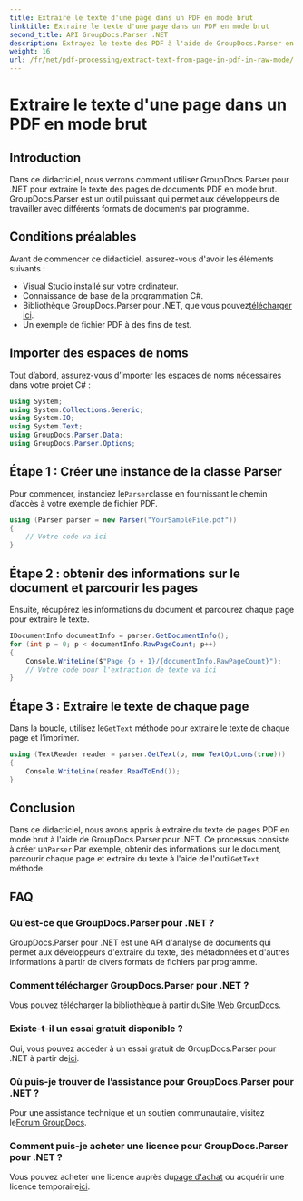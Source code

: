 ```yaml
---
title: Extraire le texte d'une page dans un PDF en mode brut
linktitle: Extraire le texte d'une page dans un PDF en mode brut
second_title: API GroupDocs.Parser .NET
description: Extrayez le texte des PDF à l'aide de GroupDocs.Parser en C#. Apprenez à extraire efficacement du texte PDF avec cette puissante bibliothèque .NET.
weight: 16
url: /fr/net/pdf-processing/extract-text-from-page-in-pdf-in-raw-mode/
---
```


# Extraire le texte d'une page dans un PDF en mode brut

## Introduction
Dans ce didacticiel, nous verrons comment utiliser GroupDocs.Parser pour .NET pour extraire le texte des pages de documents PDF en mode brut. GroupDocs.Parser est un outil puissant qui permet aux développeurs de travailler avec différents formats de documents par programme.
## Conditions préalables
Avant de commencer ce didacticiel, assurez-vous d'avoir les éléments suivants :
- Visual Studio installé sur votre ordinateur.
- Connaissance de base de la programmation C#.
- Bibliothèque GroupDocs.Parser pour .NET, que vous pouvez[télécharger ici](https://releases.groupdocs.com/parser/net/).
- Un exemple de fichier PDF à des fins de test.

## Importer des espaces de noms
Tout d’abord, assurez-vous d’importer les espaces de noms nécessaires dans votre projet C# :
```csharp
using System;
using System.Collections.Generic;
using System.IO;
using System.Text;
using GroupDocs.Parser.Data;
using GroupDocs.Parser.Options;
```
## Étape 1 : Créer une instance de la classe Parser
 Pour commencer, instanciez le`Parser`classe en fournissant le chemin d’accès à votre exemple de fichier PDF.
```csharp
using (Parser parser = new Parser("YourSampleFile.pdf"))
{
    // Votre code va ici
}
```
## Étape 2 : obtenir des informations sur le document et parcourir les pages
Ensuite, récupérez les informations du document et parcourez chaque page pour extraire le texte.
```csharp
IDocumentInfo documentInfo = parser.GetDocumentInfo();
for (int p = 0; p < documentInfo.RawPageCount; p++)
{
    Console.WriteLine($"Page {p + 1}/{documentInfo.RawPageCount}");
    // Votre code pour l'extraction de texte va ici
}
```
## Étape 3 : Extraire le texte de chaque page
 Dans la boucle, utilisez le`GetText` méthode pour extraire le texte de chaque page et l’imprimer.
```csharp
using (TextReader reader = parser.GetText(p, new TextOptions(true)))
{
    Console.WriteLine(reader.ReadToEnd());
}
```

## Conclusion
 Dans ce didacticiel, nous avons appris à extraire du texte de pages PDF en mode brut à l'aide de GroupDocs.Parser pour .NET. Ce processus consiste à créer un`Parser` Par exemple, obtenir des informations sur le document, parcourir chaque page et extraire du texte à l'aide de l'outil`GetText` méthode.

## FAQ
### Qu’est-ce que GroupDocs.Parser pour .NET ?
GroupDocs.Parser pour .NET est une API d'analyse de documents qui permet aux développeurs d'extraire du texte, des métadonnées et d'autres informations à partir de divers formats de fichiers par programme.
### Comment télécharger GroupDocs.Parser pour .NET ?
 Vous pouvez télécharger la bibliothèque à partir du[Site Web GroupDocs](https://releases.groupdocs.com/parser/net/).
### Existe-t-il un essai gratuit disponible ?
 Oui, vous pouvez accéder à un essai gratuit de GroupDocs.Parser pour .NET à partir de[ici](https://releases.groupdocs.com/).
### Où puis-je trouver de l’assistance pour GroupDocs.Parser pour .NET ?
 Pour une assistance technique et un soutien communautaire, visitez le[Forum GroupDocs](https://forum.groupdocs.com/c/parser/17).
### Comment puis-je acheter une licence pour GroupDocs.Parser pour .NET ?
 Vous pouvez acheter une licence auprès du[page d'achat](https://purchase.groupdocs.com/buy) ou acquérir une licence temporaire[ici](https://purchase.groupdocs.com/temporary-license/).